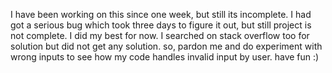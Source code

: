 I have been working on this since one week, but still its incomplete. I had got a serious bug which took three days to figure it out, but still project is not complete. I did my best for now. I searched on stack overflow too for solution but did not get any solution. so, pardon me and do experiment with wrong inputs to see how my code handles invalid input by user. have fun :)

